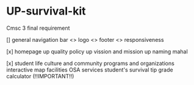 # UP-survival-kit
Cmsc 3 final requirement

[] general
    <x> navigation bar
    <> logo
    <> footer
    <> responsiveness

[x] homepage
    <x> up quality policy
    <x> up vission and mission
    <x> up naming mahal

[x] student life
    <X> culture and community
    <X> programs and organizations
    <x> interactive map
    <x> facilities
    <x> OSA services
    <x> student's survival tip
    <x> grade calculator (!!IMPORTANT!!)